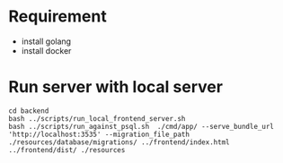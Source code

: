 # Requirement

- install golang
- install docker

# Run server with local server

```
cd backend
bash ../scripts/run_local_frontend_server.sh
bash ../scripts/run_against_psql.sh  ./cmd/app/ --serve_bundle_url 'http://localhost:3535' --migration_file_path ./resources/database/migrations/ ../frontend/index.html  ../frontend/dist/ ./resources